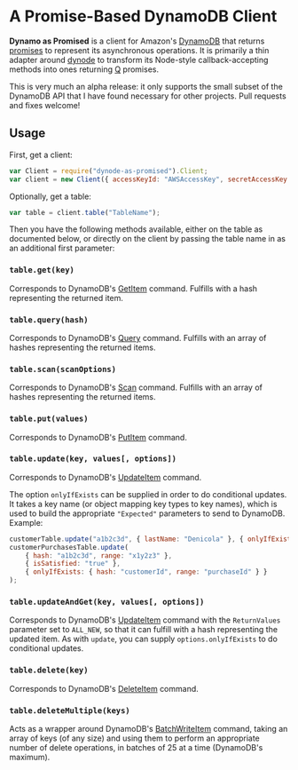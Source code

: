 # A Promise-Based DynamoDB Client

**Dynamo as Promised** is a client for Amazon's [DynamoDB] that returns [promises][promises-presentation] to represent
its asynchronous operations. It is primarily a thin adapter around [dynode][] to transform its Node-style
callback-accepting methods into ones returning [Q][] promises.

This is very much an alpha release: it only supports the small subset of the DynamoDB API that I have found necessary
for other projects. Pull requests and fixes welcome!

## Usage

First, get a client:

```js
var Client = require("dynode-as-promised").Client;
var client = new Client({ accessKeyId: "AWSAccessKey", secretAccessKey: "SecretAccessKey" });
```

Optionally, get a table:

```js
var table = client.table("TableName");
```

Then you have the following methods available, either on the table as documented below, or directly on the client by
passing the table name in as an additional first parameter:

### `table.get(key)`

Corresponds to DynamoDB's [GetItem][] command. Fulfills with a hash representing the returned item.

### `table.query(hash)`

Corresponds to DynamoDB's [Query][] command. Fulfills with an array of hashes representing the returned items.

### `table.scan(scanOptions)`

Corresponds to DynamoDB's [Scan][] command. Fulfills with an array of hashes representing the returned items.

### `table.put(values)`

Corresponds to DynamoDB's [PutItem][] command.

### `table.update(key, values[, options])`

Corresponds to DynamoDB's [UpdateItem][] command.

The option `onlyIfExists` can be supplied in order to do conditional updates. It takes a key name (or object mapping
key types to key names), which is used to build the appropriate `"Expected"` parameters to send to DynamoDB. Example:

```js
customerTable.update("a1b2c3d", { lastName: "Denicola" }, { onlyIfExists: "customerId" });
customerPurchasesTable.update(
    { hash: "a1b2c3d", range: "x1y2z3" },
    { isSatisfied: "true" },
    { onlyIfExists: { hash: "customerId", range: "purchaseId" } }
);
```

### `table.updateAndGet(key, values[, options])`

Corresponds to DynamoDB's [UpdateItem][] command with the `ReturnValues` parameter set to `ALL_NEW`, so that
it can fulfill with a hash representing the updated item. As with `update`, you can supply `options.onlyIfExists` to
do conditional updates.

### `table.delete(key)`

Corresponds to DynamoDB's [DeleteItem][] command.

### `table.deleteMultiple(keys)`

Acts as a wrapper around DynamoDB's [BatchWriteItem][] command, taking an array of keys (of any size) and
using them to perform an appropriate number of delete operations, in batches of 25 at a time (DynamoDB's maximum).



[DynamoDB]: docs.amazonwebservices.com/amazondynamodb/latest/developerguide/Introduction.html?r=5378
[promises-presentation]: http://www.slideshare.net/domenicdenicola/callbacks-promises-and-coroutines-oh-my-the-evolution-of-asynchronicity-in-javascript
[dynode]: https://github.com/Wantworthy/dynode
[Q]: https://github.com/kriskowal/q

[GetItem]: http://docs.amazonwebservices.com/amazondynamodb/latest/developerguide/API_GetItem.html
[PutItem]: http://docs.amazonwebservices.com/amazondynamodb/latest/developerguide/API_PutItem.html
[UpdateItem]: http://docs.amazonwebservices.com/amazondynamodb/latest/developerguide/API_UpdateItem.html
[DeleteItem]: http://docs.amazonwebservices.com/amazondynamodb/latest/developerguide/API_DeleteItem.html
[Query]: http://docs.amazonwebservices.com/amazondynamodb/latest/developerguide/API_Query.html
[Scan]: http://docs.amazonwebservices.com/amazondynamodb/latest/developerguide/API_Scan.html
[BatchWriteItem]: http://docs.amazonwebservices.com/amazondynamodb/latest/developerguide/API_BatchWriteItem.html
